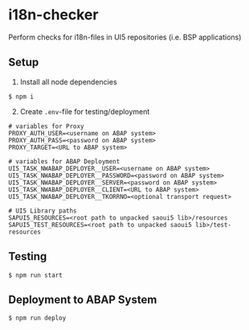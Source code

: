 # i18n-checker
Perform checks for i18n-files in UI5 repositories (i.e. BSP applications)

## Setup
1) Install all node dependencies
```
$ npm i
```
2) Create `.env`-file for testing/deployment
```env
# variables for Proxy
PROXY_AUTH_USER=<username on ABAP system>
PROXY_AUTH_PASS=<password on ABAP system>
PROXY_TARGET=<URL to ABAP system>

# variables for ABAP Deployment
UI5_TASK_NWABAP_DEPLOYER__USER=<username on ABAP system>
UI5_TASK_NWABAP_DEPLOYER__PASSWORD=<password on ABAP system>
UI5_TASK_NWABAP_DEPLOYER__SERVER=<password on ABAP system>
UI5_TASK_NWABAP_DEPLOYER__CLIENT=<URL to ABAP system>
UI5_TASK_NWABAP_DEPLOYER__TKORRNO=<optional transport request>

# UI5 Library paths
SAPUI5_RESOURCES=<root path to unpacked saoui5 lib>/resources
SAPUI5_TEST_RESOURCES=<root path to unpacked saoui5 lib>/test-resources
```

## Testing
```
$ npm run start
```

## Deployment to ABAP System
```
$ npm run deploy
```
